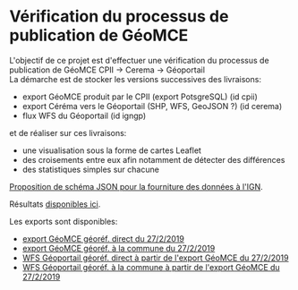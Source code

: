 # Vérification du processus de publication de GéoMCE

L'objectif de ce projet est d'effectuer une vérification du processus de publication de GéoMCE CPII -> Cerema -> Géoportail  
La démarche est de stocker les versions successives des livraisons:

  - export GéoMCE produit par le CPII (export PotsgreSQL) (id cpii)
  - export Céréma vers le Géoportail (SHP, WFS, GeoJSON ?) (id cerema)
  - flux WFS du Géoportail (id igngp)
  
et de réaliser sur ces livraisons:
  - une visualisation sous la forme de cartes Leaflet
  - des croisements entre eux afin notamment de détecter des différences
  - des statistiques simples sur chacune

[Proposition de schéma JSON pour la fourniture des données à l'IGN](https://benoitdavidfr.github.io/geomce/geomce.schema.json).

Résultats [disponibles ici](http://gexplor.fr/geomce).

Les exports sont disponibles:
  - [export GéoMCE géoréf. direct du 27/2/2019](https://benoitdavidfr.github.io/geomce/mcecpii20190226direct.geojson)
  - [export GéoMCE géoréf. à la commune du 27/2/2019](https://benoitdavidfr.github.io/geomce/mcecpii20190226commune.geojson)
  - [WFS Géoportail géoréf. direct à partir de l'export GéoMCE du 27/2/2019](https://benoitdavidfr.github.io/geomce/mceigngp20190227direct.geojson)
  - [WFS Géoportail géoréf. à la commune à partir de l'export GéoMCE du 27/2/2019](https://benoitdavidfr.github.io/geomce/mceigngp20190227commune.geojson)
